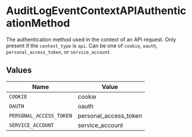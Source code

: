 # AuditLogEventContextAPIAuthenticationMethod

The authentication method used in the context of an API request.
Only present if the `context_type` is `api`. Can be one of `cookie`, `oauth`, `personal_access_token`, or `service_account`.


## Values

| Name                    | Value                   |
| ----------------------- | ----------------------- |
| `COOKIE`                | cookie                  |
| `OAUTH`                 | oauth                   |
| `PERSONAL_ACCESS_TOKEN` | personal_access_token   |
| `SERVICE_ACCOUNT`       | service_account         |